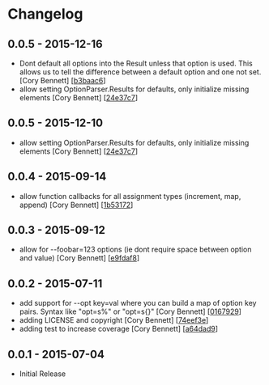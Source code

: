 # Changelog

## 0.0.5 - 2015-12-16

* Dont default all options into the Result unless that option is used.  This allows us to tell the difference between a default option and one not set. [Cory Bennett] [[b3baac6](https://github.com/coryb/optigo/commit/b3baac6)]
* allow setting OptionParser.Results for defaults, only initialize missing elements [Cory Bennett] [[24e37c7](https://github.com/coryb/optigo/commit/24e37c7)]

## 0.0.5 - 2015-12-10

* allow setting OptionParser.Results for defaults, only initialize missing elements [Cory Bennett] [[24e37c7](https://github.com/coryb/optigo/commit/24e37c7)]

## 0.0.4 - 2015-09-14

* allow function callbacks for all assignment types (increment, map, append) [Cory Bennett] [[1b53172](https://github.com/coryb/optigo/commit/1b53172)]

## 0.0.3 - 2015-09-12

* allow for --foobar=123 options (ie dont require space between option and value) [Cory Bennett] [[e9fdaf8](https://github.com/coryb/optigo/commit/e9fdaf8)]

## 0.0.2 - 2015-07-11

* add support for --opt key=val where you can build a map of option key pairs.  Syntax like "opt=s%" or "opt=s{}" [Cory Bennett] [[0167929](https://github.com/coryb/optigo/commit/0167929)]
* adding LICENSE and copyright [Cory Bennett] [[74eef3e](https://github.com/coryb/optigo/commit/74eef3e)]
* adding test to increase coverage [Cory Bennett] [[a64dad9](https://github.com/coryb/optigo/commit/a64dad9)]

## 0.0.1 - 2015-07-04

* Initial Release
